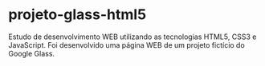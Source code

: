 # projeto-glass-html5
Estudo de desenvolvimento WEB utilizando as tecnologias HTML5, CSS3 e JavaScript. Foi desenvolvido uma página WEB de um projeto fictício do Google Glass.
